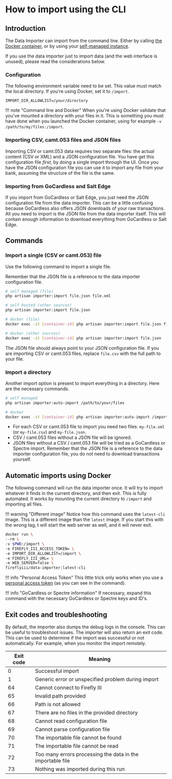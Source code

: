# How to import using the CLI

## Introduction

The Data Importer can import from the command line. Either by calling [the Docker container](../installation/docker.md), or by using your [self-managed instance](../installation/self-managed.md).

If you use the data importer just to import data (and the web interface is unused), please read the considerations below.

### Configuration

The following environment variable need to be set. This value must match the local directory. If you're using Docker, set it to `/import`.

```
IMPORT_DIR_ALLOWLIST=/your/directory
```

!!! note "Command line and Docker"
    When you're using Docker validate that you've mounted a directory with your files in it. This is something you must have done when you launched the Docker container, using for example `-v /path/to/my/files:/import`.

### Importing CSV, camt.053 files and JSON files

Importing CSV or camt.053 data requires two separate files: the actual content (CSV or XML) and a JSON configuration file. You have get this configuration file *first*, by doing a single import through the UI. Once you have the JSON configuration file you can use it to import any file from your bank, assuming the structure of the file is the same.

### Importing from GoCardless and Salt Edge

If you import from GoCardless or Salt Edge, you just need the JSON configuration file from the data importer. This can be a little confusing because GoCardless also offers JSON downloads of your raw transactions. All you need to import is the JSON file from the data importer itself. This will contain enough information to download everything from GoCardless or Salt Edge.

## Commands

### Import a single (CSV or camt.053) file

Use the following command to import a single file.

Remember that the JSON file is a reference to the data importer configuration file.

```bash
# self managed (file)
php artisan importer:import file.json file.xml

# self hosted (other sources)
php artisan importer:import file.json

# docker (file)
docker exec -it [container-id] php artisan importer:import file.json file.csv

# docker (other sources)
docker exec -it [container-id] php artisan importer:import file.json
```

The JSON file should always point to your JSON configuration file. If you are importing CSV or camt.053 files, replace `file.csv` with the full path to your file.

### Import a directory

Another import option is present to import everything in a directory. Here are the necessary commands.

```bash
# self managed
php artisan importer:auto-import /path/to/your/files

# docker
docker exec -it [container-id] php artisan importer:auto-import /import
```

- For each CSV or camt.053 file to import you need two files: `my-file.xml` (or `my-file.csv`) and `my-file.json`.
- CSV / camt.053 files without a JSON file will be ignored.
- JSON files without a CSV / camt.053 file will be tried as a GoCardless or Spectre import. Remember that the JSON file is a reference to the data importer configuration file, you do not need to download transactions yourself.

## Automatic imports using Docker

The following command will run the data importer once. It will try to import whatever it finds in the current directory, and then exit. This is fully automated. It works by mounting the current directory to `/import` and importing all files.

!!! warning "Different image"
    Notice how this command uses the `latest-cli` image. This is a different image than the `latest` image. If you start this with the wrong tag, t will start the web server as well, and it will never exit.

```bash
docker run \
--rm \
-v $PWD:/import \
-e FIREFLY_III_ACCESS_TOKEN= \
-e IMPORT_DIR_ALLOWLIST=/import \
-e FIREFLY_III_URL= \
-e WEB_SERVER=false \
fireflyiii/data-importer:latest-cli
```

!!! info "Personal Access Token"
    This little trick only works when you use a [personal access token](../how-to-configure.md) (as you can see in the command).

!!! info "GoCardless or Spectre information"
    If necessary, expand this command with the necessary GoCardless or Spectre keys and ID's.

## Exit codes and troubleshooting

By default, the importer also dumps the debug logs in the console. This can be useful to troubleshoot issues. The importer will also return an exit code. This can be used to determine if the import was successful or not automatically. For example, when you monitor the import remotely.

| Exit code | Meaning                                                    |
|-----------|------------------------------------------------------------|
| 0         | Successful import                                          |
| 1         | Generic error or unspecified problem during import         |
| 64        | Cannot connect to Firefly III                              |
| 65        | Invalid path provided                                      |
| 66        | Path is not allowed                                        |
| 67        | There are no files in the provided directory               |
| 68        | Cannot read configuration file                             |
| 69        | Cannot parse configuration file                            |
| 70        | The importable file cannot be found                        |
| 71        | The importable file cannot be read                         |
| 72        | Too many errors processing the data in the importable file |
| 73        | Nothing was imported during this run                       |
